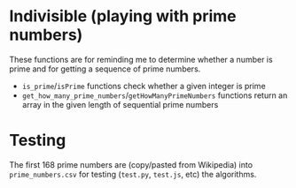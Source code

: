 # Indivisible (playing with prime numbers)

These functions are for reminding me to determine whether a number is prime and for getting a sequence of prime numbers.

- `is_prime`/`isPrime` functions check whether a given integer is prime
- `get_how_many_prime_numbers`/`getHowManyPrimeNumbers` functions return an array in the given length of sequential prime numbers

# Testing

The first 168 prime numbers are (copy/pasted from Wikipedia) into `prime_numbers.csv` for testing (`test.py`, `test.js`, etc) the algorithms.
